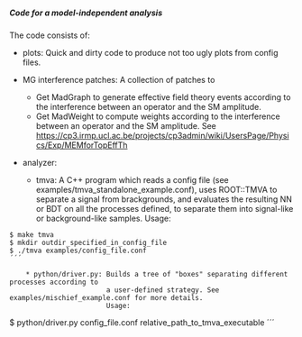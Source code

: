 ##### Code for a model-independent analysis ####

The code consists of:

- plots: 
Quick and dirty code to produce not too ugly plots from config files.

- MG interference patches:
A collection of patches to
	* Get MadGraph to generate effective field theory events according
	  to the interference between an operator and the SM amplitude.
	* Get MadWeight to compute weights according to the interference
	  between an operator and the SM amplitude.
See https://cp3.irmp.ucl.ac.be/projects/cp3admin/wiki/UsersPage/Physics/Exp/MEMforTopEffTh

- analyzer:
	* tmva: A C++ program which reads a config file (see examples/tmva_standalone_example.conf),
			uses ROOT::TMVA to separate a signal from brackgrounds, and evaluates the resulting NN or BDT
			on all the processes defined, to separate them into signal-like or background-like samples.
			Usage: 
```
$ make tmva
$ mkdir outdir_specified_in_config_file
$ ./tmva examples/config_file.conf
´´´

	* python/driver.py: Builds a tree of "boxes" separating different processes according to
						a user-defined strategy. See examples/mischief_example.conf for more details.
						Usage: 
```
$ python/driver.py config_file.conf relative_path_to_tmva_executable
´´´

